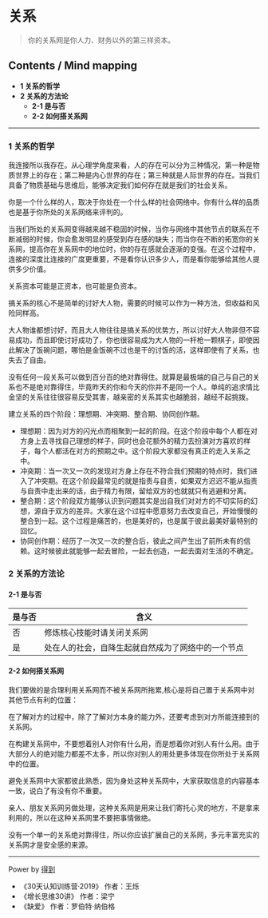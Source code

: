 # 关系
> 你的关系网是你人力、财务以外的第三样资本。

## Contents / Mind mapping
- **1 关系的哲学**
- **2 关系的方法论**
  - **2-1 是与否**
  - **2-2 如何搭关系网**

---

### 1 关系的哲学

我连接所以我存在。从心理学角度来看，人的存在可以分为三种情况，第一种是物质世界上的存在；第二种是内心世界的存在；第三种就是人际世界的存在。当我们具备了物质基础与思维后，能够决定我们如何存在就是我们的社会关系。

你是一个什么样的人，取决于你处在一个什么样的社会网络中。你有什么样的品质也是基于你所处的关系网络来评判的。

当我们所处的关系网变得越来越不稳固的时候，当你与网络中其他节点的联系在不断减弱的时候，你会愈发明显的感受到存在感的缺失；而当你在不断的拓宽你的关系网，提高你在关系网中的地位时，你的存在感就会逐渐的变强。在这个过程中，连接的深度比连接的广度更重要，不是看你认识多少人，而是看你能够给其他人提供多少价值。

关系资本可能是正资本，也可能是负资本。

搞关系的核心不是简单的讨好大人物，需要的时候可以作为一种方法，但收益和风险同样高。

大人物谁都想讨好，而且大人物往往是搞关系的优势方，所以讨好大人物非但不容易成功，而且即使讨好成功了，你也很容易成为大人物的一杆枪一颗棋子，即使因此解决了饭碗问题，哪怕是金饭碗不过也是干的讨饭的活，这样即使有了关系，也失去了自由。

没有任何一段关系可以做到百分百的绝对靠得住。就算是最极端的自己与自己的关系也不是绝对靠得住，毕竟昨天的你和今天的你并不是同一个人。单纯的追求情比金坚的关系往往很容易反受其害，越亲密的关系其实也越脆弱，越经不起挑拨。

建立关系的四个阶段：理想期、冲突期、整合期、协同创作期。
  - 理想期：因为对方的闪光点而相聚到一起的阶段。在这个阶段中每个人都在对方身上去寻找自己理想的样子，同时也会花额外的精力去扮演对方喜欢的样子，每个人都活在对方的预期之中。这个阶段大家都没有真正的走入关系之中。
  - 冲突期：当一次又一次的发现对方身上存在不符合我们预期的特点时，我们进入了冲突期。在这个阶段最常见的就是指责与自责，如果双方迟迟不能从指责与自责中走出来的话，由于精力有限，留给双方的也就就只有逃避和分离。
  - 整合期：这个阶段双方能够认识到问题其实是出自我们对对方的不切实际的幻想，源自于双方的差异。大家在这个过程中愿意努力去改变自己，开始慢慢的整合到一起。这个过程是痛苦的，也是美好的，也是属于彼此最美好最特别的回忆。
  - 协同创作期：经历了一次又一次的整合后，彼此之间产生出了前所未有的信赖。这时候彼此就能够一起去冒险，一起去创造，一起去面对生活的不确定。

### 2 关系的方法论

#### 2-1 是与否

|是与否|含义|
|  --  | -- |
|否|修炼核心技能时请关闭关系网|
|是|处在人的社会，自降生起就自然成为了网络中的一个节点|

#### 2-2 如何搭关系网

我们要做的是合理利用关系网而不被关系网所拖累,核心是将自己置于关系网中对其他节点有利的位置：

在了解对方的过程中，除了了解对方本身的能力外，还要考虑到对方所能连接到的关系网。

在构建关系网中，不要想着别人对你有什么用，而是想着你对别人有什么用。由于大部分人的绝对能力都差不太多，所以你对别人的用处更多体现在你所处于关系网中的位置。

避免关系网中大家都彼此熟悉，因为身处这种关系网中，大家获取信息的内容基本一致，说白了有没有你不重要。

亲人、朋友关系网另做处理，这种关系网是用来让我们寄托心灵的地方，不是拿来利用的，所以在这种关系网里不要把事情做绝。

没有一个单一的关系绝对靠得住，所以你应该扩展自己的关系网，多元丰富充实的关系网才是安全感的来源。


---
Power by [得到](https://igetget.com)
- 《30天认知训练营·2019》 作者：王烁
- 《增长思维30讲》 作者：梁宁
- 《缺爱》 作者：罗伯特·纳伯格
